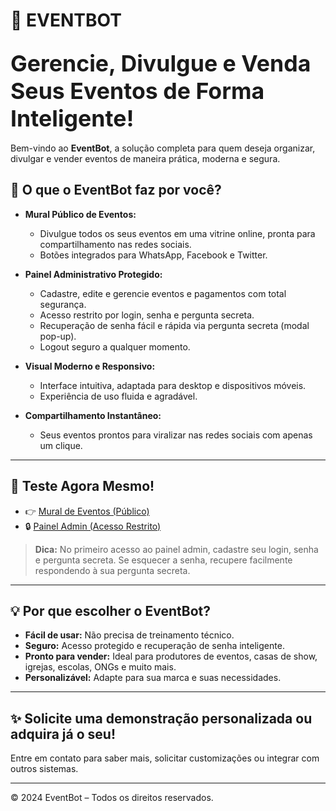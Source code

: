 # 🎉 **EVENTBOT**

## <span style="font-size:1.7em; font-weight:bold;">Gerencie, Divulgue e Venda Seus Eventos de Forma Inteligente!</span>

Bem-vindo ao **EventBot**, a solução completa para quem deseja organizar, divulgar e vender eventos de maneira prática, moderna e segura.

## 🚀 O que o EventBot faz por você?

- **Mural Público de Eventos:**
  - Divulgue todos os seus eventos em uma vitrine online, pronta para compartilhamento nas redes sociais.
  - Botões integrados para WhatsApp, Facebook e Twitter.

- **Painel Administrativo Protegido:**
  - Cadastre, edite e gerencie eventos e pagamentos com total segurança.
  - Acesso restrito por login, senha e pergunta secreta.
  - Recuperação de senha fácil e rápida via pergunta secreta (modal pop-up).
  - Logout seguro a qualquer momento.

- **Visual Moderno e Responsivo:**
  - Interface intuitiva, adaptada para desktop e dispositivos móveis.
  - Experiência de uso fluida e agradável.

- **Compartilhamento Instantâneo:**
  - Seus eventos prontos para viralizar nas redes sociais com apenas um clique.

---

## 🔗 Teste Agora Mesmo!

- 👉 [Mural de Eventos (Público)](https://wcnunes.github.io/eventbot/#/mural)
- 🔒 [Painel Admin (Acesso Restrito)](https://wcnunes.github.io/eventbot/#/admin)

> **Dica:** No primeiro acesso ao painel admin, cadastre seu login, senha e pergunta secreta. Se esquecer a senha, recupere facilmente respondendo à sua pergunta secreta.

---

## 💡 Por que escolher o EventBot?

- **Fácil de usar:** Não precisa de treinamento técnico.
- **Seguro:** Acesso protegido e recuperação de senha inteligente.
- **Pronto para vender:** Ideal para produtores de eventos, casas de show, igrejas, escolas, ONGs e muito mais.
- **Personalizável:** Adapte para sua marca e suas necessidades.

---

## ✨ Solicite uma demonstração personalizada ou adquira já o seu!
Entre em contato para saber mais, solicitar customizações ou integrar com outros sistemas.

---

© 2024 EventBot – Todos os direitos reservados.
